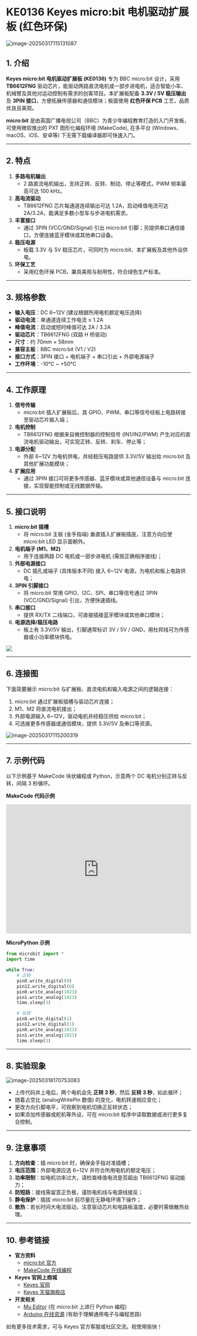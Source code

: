 # KE0136 Keyes micro:bit 电机驱动扩展板 (红色环保)

![image-20250317115131087](media/image-20250317115131087.png)

## 1. 介绍
**Keyes micro:bit 电机驱动扩展板 (KE0136)** 专为 BBC micro:bit 设计，采用 **TB6612FNG** 驱动芯片，能驱动两路直流电机或一部步进电机，适合智能小车、机械臂及其他对运动控制有需求的创客项目。本扩展板配备 **3.3V / 5V 稳压输出** 及 **3PIN 接口**，方便拓展传感器和通信模块；板面使用 **红色环保 PCB** 工艺，品质优良且美观。

**micro:bit** 是由英国广播电视公司（BBC）为青少年编程教育打造的入门开发板，可使用微软推出的 PXT 图形化编程环境 (MakeCode), 在多平台 (Windows、macOS、iOS、安卓等) 下无需下载编译器即可快速入门。

---

## 2. 特点
1. **多路电机输出**  
   - 2 路直流电机输出，支持正转、反转、制动、停止等模式，PWM 频率最高可达 100 kHz。  
2. **高电流驱动**  
   - TB6612FNG 芯片每通道连续输出可达 1.2A，启动峰值电流可达 2A/3.2A，能满足多数小型车与步进电机需求。  
3. **丰富接口**  
   - 通过 3PIN (VCC/GND/Signal) 引出 micro:bit 引脚；另提供串口通信接口，方便连接蓝牙模块或其他串口设备。  
4. **稳压电源**  
   - 板载 3.3V 与 5V 稳压芯片，可同时为 micro:bit、本扩展板及其他外设供电。  
5. **环保工艺**  
   - 采用红色环保 PCB，兼具美观与耐用性，符合绿色生产标准。  

---

## 3. 规格参数
- **输入电压**：DC 6~12V (建议根据所用电机额定电压选择)  
- **驱动电流**：单通道连续工作电流 ≤ 1.2A  
- **峰值电流**：启动或短时峰值可达 2A / 3.2A  
- **驱动芯片**：TB6612FNG (双路 H 桥驱动)  
- **尺寸**：约 70mm × 58mm  
- **兼容主板**：BBC micro:bit (V1 / V2)  
- **接口方式**：3PIN 接口 + 电机端子 + 串口引出 + 外部电源端子  
- **工作环境**：-10℃ ~ +50℃  

---

## 4. 工作原理
1. **信号传输**  
   - micro:bit 插入扩展板后，其 GPIO、PWM、串口等信号经板上电路转接至驱动芯片输入端；  
2. **电机控制**  
   - TB6612FNG 根据来自微控制器的控制信号 (IN1/IN2/PWM) 产生对应的直流电机驱动输出，可实现正转、反转、刹车、停止等；  
3. **电源分配**  
   - 外部 6~12V 为电机供电，并经稳压电路提供 3.3V/5V 输出给 micro:bit 及其他扩展功能模块；  
4. **扩展应用**  
   - 通过 3PIN 接口可将更多传感器、蓝牙模块或其他通信设备与 micro:bit 连接，实现智能控制或无线数据传输。  

---

## 5. 接口说明
1. **micro:bit 插槽**  
   - 将 micro:bit 主板 (金手指端) 垂直插入扩展板插座，注意方向应使 micro:bit LED 显示面朝外。  
2. **电机端子 (M1、M2)**  
   - 用于连接两路 DC 电机或一部步进电机 (需按正确相序接线)；  
3. **外部电源接口**  
   - DC 插孔或端子 (具体版本不同) 接入 6~12V 电源，为电机和板上电路供电；  
4. **3PIN 引脚接口**  
   - 将 micro:bit 常用 GPIO、I2C、SPI、串口等信号通过 3PIN (VCC/GND/Signal) 引出，方便快速插线。  
5. **串口接口**  
   - 提供 RX/TX 二线端口，可直接插接蓝牙模块或其他串口模块；  
6. **电源选择/稳压电路**  
   - 板上有 3.3V/5V 输出，引脚通常标识 3V / 5V / GND，用杜邦线可为传感器或小功率模块供电。

![](media/KE0136.jpg)

---

## 6. 连接图
下面简要展示 micro:bit 与扩展板、直流电机和输入电源之间的逻辑连接：
1. micro:bit 通过扩展板插槽与驱动芯片连接；  
2. M1、M2 将直流电机接出；  
3. 外部电源输入 6~12V，驱动电机并经稳压供给 micro:bit；  
4. 可选接更多传感器或通信模块，提供 3.3V/5V 及串口等资源。

![image-20250317115200319](media/image-20250317115200319.png)

---

## 7. 示例代码
以下示例基于 MakeCode 块状编程或 Python，示意两个 DC 电机分别正转与反转，间隔 3 秒循环。

**MakeCode 代码示例**  

<div style="position:relative;height:0;padding-bottom:70%;overflow:hidden;"><iframe style="position:absolute;top:0;left:0;width:100%;height:100%;" src="https://makecode.microbit.org/#pub:_36C1KpaKeYC3" frameborder="0" sandbox="allow-popups allow-forms allow-scripts allow-same-origin"></iframe></div>

**MicroPython 示例**  
```python
from microbit import *
import time

while True:
    # 正转
    pin8.write_digital(0)
    pin12.write_digital(0)
    pin0.write_analog(1023)
    pin1.write_analog(1023)
    time.sleep(3)

    # 反转
    pin8.write_digital(1)
    pin12.write_digital(1)
    pin0.write_analog(1023)
    pin1.write_analog(1023)
    time.sleep(3)
```

---

## 8. 实验现象

![image-20250318170753083](media/image-20250318170753083.png)

- 上传代码并上电后，两个电机会先 **正转 3 秒**，然后 **反转 3 秒**，如此循环；  
- 随着占空比 (analogWritePin 数值) 的变化，电机转速相应变化；  
- 更改方向引脚电平，可观察到电机切换正反转状态；  
- 如果添加传感器或舵机等外设，可在 micro:bit 程序中读取数据或进行更多复合控制。

---

## 9. 注意事项
1. **方向检查**：插 micro:bit 时，确保金手指对准插槽；  
2. **电压范围**：外部电源应选 6~12V 并符合所用电机的额定电压；  
3. **功率限制**：如电机功率过大，请检查峰值电流是否超出 TB6612FNG 驱动能力；  
4. **防短路**：接线需留意正负极，谨防电机线与电源线接反；  
5. **静电保护**：插拔 micro:bit 前尽量在无静电环境下操作；  
6. **散热**：若长时间大电流驱动，注意驱动芯片和电路板温度，必要时需做散热处理。

---

## 10. 参考链接
- **官方资料**  
  - [micro:bit 官方](https://microbit.org/)  
  - [MakeCode 在线编程](https://makecode.microbit.org/)  
- **Keyes 官网上商城**  
  - [Keyes 官网](http://www.keyestudio.com)  
  - [Keyes 天猫旗舰店](https://keyes.tmall.com/)  
- **开发相关**  
  - [Mu Editor](https://codewith.mu/) (在 micro:bit 上进行 Python 编程)  
  - [Arduino 在线资源](https://www.arduino.cc/) (有助于理解通用电子与编程思路)

如有更多技术需求，可与 Keyes 官方客服或社区交流。祝使用愉快！